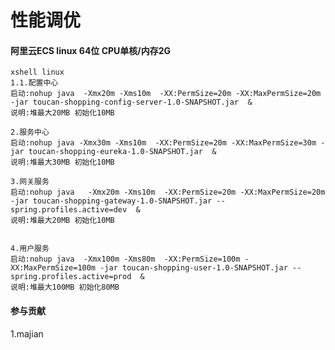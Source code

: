 # 性能调优

#### 阿里云ECS linux 64位 CPU单核/内存2G

    xshell linux
    1.1.配置中心
    启动:nohup java  -Xmx20m -Xms10m  -XX:PermSize=20m -XX:MaxPermSize=20m  -jar toucan-shopping-config-server-1.0-SNAPSHOT.jar  &
    说明:堆最大20MB 初始化10MB
    
    2.服务中心
    启动:nohup java -Xmx30m -Xms10m  -XX:PermSize=20m -XX:MaxPermSize=30m -jar toucan-shopping-eureka-1.0-SNAPSHOT.jar  &
    说明:堆最大30MB 初始化10MB
    
    3.网关服务
    启动:nohup java   -Xmx20m -Xms10m  -XX:PermSize=20m -XX:MaxPermSize=20m -jar toucan-shopping-gateway-1.0-SNAPSHOT.jar --spring.profiles.active=dev  &
    说明:堆最大20MB 初始化10MB
    
    
    4.用户服务
    启动:nohup java  -Xmx100m -Xms80m  -XX:PermSize=100m -XX:MaxPermSize=100m -jar toucan-shopping-user-1.0-SNAPSHOT.jar --spring.profiles.active=prod  &
    说明:堆最大100MB 初始化80MB
    

#### 参与贡献
1.majian
